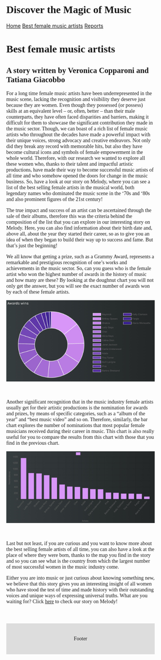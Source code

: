 <html>

<head>
<title>Project</title>
<meta charset="utf-8">
<meta name="viewport" content="width=device-width, initial-scale=1">
<style>
* {
  box-sizing: border-box;
}

body {
  margin: 0;
}
 
.header {
float: centre ;
 text-align: center;
 }

.h1 {
text-align: centre ; }

.topnav {
  overflow: hidden;
  background-color: #333;
}

.topnav a {
  float: left;
  display: block;
  color: #f2f2f2;
  text-align: center;
  padding: 14px 16px;
  text-decoration: none;
}
.footer {
  padding: 20px;
  text-align: center;
  background: #ddd;
  margin-top: 20px;
}



</style>
</head>
<body>
<div class="header">
 <h1>Discover the Magic of Music</h1>
</div>


<div class="topnav">
  <a href="https://veronicacopparoni.github.io/Homepage">Home</a>
  <a href="https://veronicacopparoni.github.io/Best-female-music-artists">Best female music artists</a>
  <a href="https://veronicacopparoni.github.io/Reports/">Reports</a>
</div>

</body>
</html>




<body>

<style>
p {
  font-family: "Times New Roman", Times, serif;
}
  h1 {
  font-family: "Times New Roman", Times, serif;
}
  h2 {
  font-family: "Times New Roman", Times, serif;
}

  .img1 { float:right }

  .img2 {float:left }

  .clearfix::after {
  content: "";
  clear: both;
  display: table;
}

</style>

<h1>Best female music artists</h1>  
<h2>A story written by Veronica Copparoni and Tatiana Giacobbo</h2>

<p>For a long time female music artists have been underrepresented in the music scene, lacking the recognition and visibility they deserve just because they are women. Even though they possessed (or possess) skills at an equivalent level – or, often, better – than their male counterparts, they have often faced disparities and barriers, making it difficult for them to showcase the significant contribution they made in the music sector. Though, we can boast of a rich list of female music artists who throughout the decades have made a powerful impact with their unique voices, strong advocacy and creative endeavors. Not only did they break any record with memorable hits, but also they have become cultural icons and symbols of female empowerment in the whole world. Therefore, with our research we wanted to explore all these women who, thanks to their talent and impactful artistic productions, have made their way to become successful music artists of all time and who somehow opened the doors for change in the music business. So, have a look at our story on Melody, where you can see a list of the best selling female artists in the musical world, both legendary names who dominated the music scene in the ‘70s and ‘80s and also prominent figures of the 21st century! </p>

<p>The true impact and success of an artist can be ascertained through the sale of their albums, therefore this was the criteria behind the composition of the list that you can explore in our interesting story on Melody. Here, you can also find information about their birth date and, above all, about the year they started their career, so as to give you an idea of when they began to build their way up to success and fame. But that’s just the beginning! </p>

<p>We all know that getting a prize, such as a Grammy Award, represents a remarkable and prestigious recognition of one’s works and achievements in the music sector. So, can you guess who is the female artist who won the highest number of awards in the history of music and how many are these? By looking at the doughnut chart you will not only get the answer, but you will see the exact number of awards won by each of these female artists. </p>


 <div class="clearfix">
    <a href="https://melody-data.github.io/stories/published_stories/story_1686643551.648723.html">
       <img class="img1" src="chartd.jpg"/>
      </a>
  </div>

<br>
<br>
<p>Another significant recognition that in the music industry female artists usually get for their artistic productions is the nomination for awards and prizes, by means of specific categories, such as a “album of the year” and “best music video” and so on. Therefore, similarly, the bar chart explores the number of nominations that most popular female musicians received during their career in music. This chart is also really useful for you to compare the results from this chart with those that you find in the previous chart. </p>

 <div class="clearfix">
    <a href="https://melody-data.github.io/stories/published_stories/story_1686643551.648723.html">
       <img class=img2  src="chart2l.jpg"/>
      </a>
  </div>
  
<br>
<br>

<p>Last but not least, if you are curious and you want to know more about the best selling female artists of all time, you can also have a look at the place of where they were born, thanks to the map you find in the story and so you can see what is the country from which the largest number of most successful women in the music industry come.</p>

<p>Either you are into music or just curious about knowing something new, we believe that this story gives you an interesting insight of all women who have stood the test of time and made history with their outstanding voices and unique ways of expressing universal truths. 
What are you waiting for? Click <a href="https://melody-data.github.io/stories/published_stories/story_1686643551.648723.html">here</a> to check our story on Melody!

</p>
<br>


 
  <div class="footer">
  <p>Footer</p>
</div>
  

